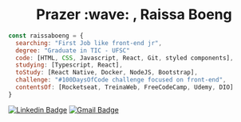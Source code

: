 <h1 align=center> Prazer :wave: , Raissa Boeng</h1>


```javascript
const raissaboeng = {
  searching: "First Job like front-end jr",
  degree: "Graduate in TIC - UFSC"
  code: [HTML, CSS, Javascript, React, Git, styled components],
  studying: [Typescript, React],
  toStudy: [React Native, Docker, NodeJS, Bootstrap],
  challenge: "#100DaysOfCode challenge focused on front-end",
  contentsOf: [Rocketseat, TreinaWeb, FreeCodeCamp, Udemy, DIO]
}
```

[![Linkedin Badge](https://img.shields.io/badge/-RaissaBoeng-blue?style=flat-square&logo=Linkedin&logoColor=white&link=https://www.linkedin.com/in/raissa-boeng-da-silva-a380a1157/)](https://www.linkedin.com/in/raissa-boeng-da-silva-a380a1157/)   [![Gmail Badge](https://img.shields.io/badge/-raissa.boeng@gmail.com-c14438?style=flat-square&logo=Gmail&logoColor=white&link=mailto:raissa.boeng@gmail.com)](mailto:raissa.boeng@gmail.com) 
